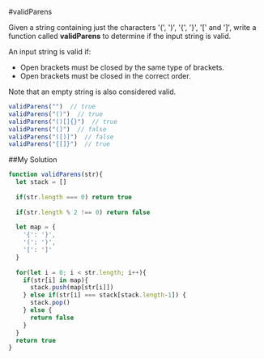 #validParens

Given a string containing just the characters '(',  ')', '{', '}', '[' and ']', write a function called **validParens** to determine if the input string is valid.

An input string is valid if:
 * Open brackets must be closed by the same type of brackets.
 * Open brackets must be closed in the correct order.

Note that an empty string is also considered valid.

```js
validParens("")  // true
validParens("()")  // true
validParens("()[]{}")  // true
validParens("(]")  // false
validParens("([)]")  // false
validParens("{[]}")  // true
```

##My Solution 

```js
function validParens(str){
  let stack = []
  
  if(str.length === 0) return true 
  
  if(str.length % 2 !== 0) return false 
  
  let map = {
    '{': '}',
    '(': ')',
    '[': ']'
  }
  
  for(let i = 0; i < str.length; i++){
    if(str[i] in map){
      stack.push(map[str[i]])
    } else if(str[i] === stack[stack.length-1]) {
      stack.pop()
    } else {
      return false
    }
  }
  return true
}
```